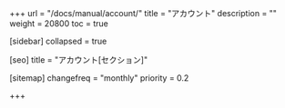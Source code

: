 +++
url = "/docs/manual/account/"
title = "アカウント"
description = ""
weight = 20800
toc = true

[sidebar]
collapsed = true

[seo]
title = "アカウント[セクション]"

[sitemap]
  changefreq = "monthly"
  priority = 0.2

+++
